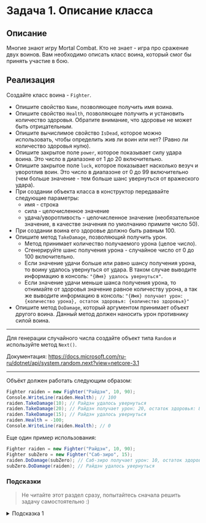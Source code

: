 # Задача 1. Описание класса

## Описание

Многие знают игру Mortal Combat. Кто не знает - игра про сражение двух воинов. Вам необходимо описать класс воина, который смог бы принять участие в бою.

## Реализация

Создайте класс воина - `Fighter`.

- Опишите свойство `Name`, позволяющее получить имя воина.
- Опишите свойство `Health`, позволяющее получить и установить количество здоровья. Обратите внимание, что здоровье не может быть отрицательным.
- Опишите вычислимое свойство `IsDead`, которое можно использовать, чтобы определить жив ли воин или нет? (Равно ли количество здоровья нулю).
- Опишите закрытое поле `power`, которое показывает силу удара воина. Это число в диапазоне от 1 до 20 включительно.
- Опишите закрытое поле `luck`, которое показывает насколько везуч и уворотлив воин. Это число в диапазоне от 0 до 99 включительно (чем больше значение - тем больше шанс увернуться от вражеского удара).
- При создании объекта класса в конструктор передавайте следующие параметры:
  - имя - строка
  - сила - целочисленное значение
  - удача/уворотливость - целочисленное значение (необязательное значение, в качестве значения по умолчанию примите число 50).
- При создании воина его здоровье должно быть равным 100.
- Опишите метод `TakeDamage`, позволяющий получить урон.
  - Метод принимает количество получаемого урона (целое число).
  - Сгенерируйте шанс получения урона - случайное число от 0 до 100 включительно.
  - Если значение удачи больше или равно шансу получения урона, то воину удалось увернуться от удара. В таком случае выводите информацию в консоль: `"{Имя} удалось увернуться"`.
  - Если значение удачи меньше шанса получения урона, то отнимайте от здоровья значение равное количеству урона, а так же выводите информацию в консоль: `"{Имя} получает урон: {количество урона}, остаток здоровья: {количество здоровья}"`
- Опишите метод `DoDamage`, который аргументом принимает объект другого воина. Данный метод должен наносить урон противнику силой воина.

---

Для генерации случайного числа создайте объект типа `Random` и используйте метод `Next()`.

Документация: https://docs.microsoft.com/ru-ru/dotnet/api/system.random.next?view=netcore-3.1

---

Объёкт должен работать следующим образом:

```cs
Fighter raiden = new Fighter("Райдэн", 10, 90);
Console.WriteLine(raiden.Health); // 100
raiden.TakeDamage(10); // Райдэн удалось увернуться
raiden.TakeDamage(20); // Райдэн получает урон: 20, остаток здоровья: 80
raiden.TakeDamage(15); // Райдэн удалось увернуться
raiden.Health = -100;
Console.WriteLine(raiden.Health); // 0
```

Еще один пример использования:

```cs
Fighter raiden = new Fighter("Райдэн", 10, 90);
Fighter subZero = new Fighter("Саб-зиро", 15);
raiden.DoDamage(subZero); // Саб-зиро получает урон: 10, остаток здоровья: 90
subZero.DoDamage(raiden); // Райдэн удалось увернуться
```

### Подсказки

> Не читайте этот раздел сразу, попытайтесь сначала решить задачу самостоятельно :)

<details>

<summary>Подсказка 1</summary>

Метод `DoDamage` удобно реализовать так:

```cs
public void DoDamage(Fighter enemy)
{
  enemy.TakeDamage(power);
}
```

</details>
